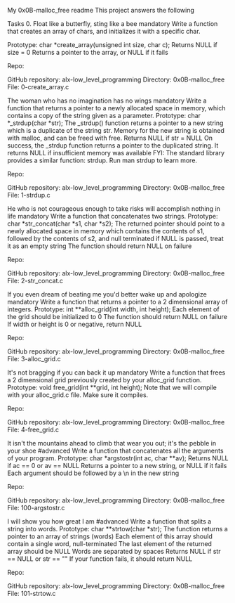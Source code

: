 My 0x0B-malloc_free readme
This project answers the following

Tasks 0. Float like a butterfly, sting like a bee mandatory Write a function that creates an array of chars, and initializes it with a specific char.

Prototype: char *create_array(unsigned int size, char c); Returns NULL if size = 0 Returns a pointer to the array, or NULL if it fails

Repo:

GitHub repository: alx-low_level_programming Directory: 0x0B-malloc_free File: 0-create_array.c

The woman who has no imagination has no wings mandatory Write a function that returns a pointer to a newly allocated space in memory, which contains a copy of the string given as a parameter.
Prototype: char *_strdup(char *str); The _strdup() function returns a pointer to a new string which is a duplicate of the string str. Memory for the new string is obtained with malloc, and can be freed with free. Returns NULL if str = NULL On success, the _strdup function returns a pointer to the duplicated string. It returns NULL if insufficient memory was available FYI: The standard library provides a similar function: strdup. Run man strdup to learn more.

Repo:

GitHub repository: alx-low_level_programming Directory: 0x0B-malloc_free File: 1-strdup.c

He who is not courageous enough to take risks will accomplish nothing in life mandatory Write a function that concatenates two strings.
Prototype: char *str_concat(char *s1, char *s2); The returned pointer should point to a newly allocated space in memory which contains the contents of s1, followed by the contents of s2, and null terminated if NULL is passed, treat it as an empty string The function should return NULL on failure

Repo:

GitHub repository: alx-low_level_programming Directory: 0x0B-malloc_free File: 2-str_concat.c

If you even dream of beating me you'd better wake up and apologize mandatory Write a function that returns a pointer to a 2 dimensional array of integers.
Prototype: int **alloc_grid(int width, int height); Each element of the grid should be initialized to 0 The function should return NULL on failure If width or height is 0 or negative, return NULL

Repo:

GitHub repository: alx-low_level_programming Directory: 0x0B-malloc_free File: 3-alloc_grid.c

It's not bragging if you can back it up mandatory Write a function that frees a 2 dimensional grid previously created by your alloc_grid function.
Prototype: void free_grid(int **grid, int height); Note that we will compile with your alloc_grid.c file. Make sure it compiles.

Repo:

GitHub repository: alx-low_level_programming Directory: 0x0B-malloc_free File: 4-free_grid.c

It isn't the mountains ahead to climb that wear you out; it's the pebble in your shoe #advanced Write a function that concatenates all the arguments of your program.
Prototype: char *argstostr(int ac, char **av); Returns NULL if ac == 0 or av == NULL Returns a pointer to a new string, or NULL if it fails Each argument should be followed by a \n in the new string

Repo:

GitHub repository: alx-low_level_programming Directory: 0x0B-malloc_free File: 100-argstostr.c

I will show you how great I am #advanced Write a function that splits a string into words.
Prototype: char **strtow(char *str); The function returns a pointer to an array of strings (words) Each element of this array should contain a single word, null-terminated The last element of the returned array should be NULL Words are separated by spaces Returns NULL if str == NULL or str == "" If your function fails, it should return NULL

Repo:

GitHub repository: alx-low_level_programming Directory: 0x0B-malloc_free File: 101-strtow.c
